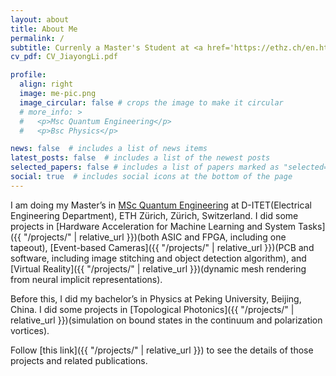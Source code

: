 ```yaml
---
layout: about
title: About Me
permalink: /
subtitle: Currenly a Master's Student at <a href='https://ethz.ch/en.html'>ETH Zürich</a>.
cv_pdf: CV_JiayongLi.pdf

profile:
  align: right
  image: me-pic.png
  image_circular: false # crops the image to make it circular
  # more_info: >
  #   <p>Msc Quantum Engineering</p>
  #   <p>Bsc Physics</p>

news: false  # includes a list of news items
latest_posts: false  # includes a list of the newest posts
selected_papers: false # includes a list of papers marked as "selected={true}"
social: true  # includes social icons at the bottom of the page
---
```


I am doing my Master’s in <a href='https://master-qe.ethz.ch/'>MSc Quantum Engineering</a> at D-ITET(Electrical Engineering Department), ETH Zürich, Zürich, Switzerland. I did some projects in [Hardware Acceleration for Machine Learning and System Tasks]({{ "/projects/" | relative_url }})(both ASIC and FPGA, including one tapeout), [Event-based Cameras]({{ "/projects/" | relative_url }})(PCB and software, including image stitching and object detection algorithm), and [Virtual Reality]({{ "/projects/" | relative_url }})(dynamic mesh rendering from neural implicit representations).

Before this, I did my bachelor’s in Physics at Peking University, Beijing, China. I did some projects in [Topological Photonics]({{ "/projects/" | relative_url }})(simulation on bound states in the continuum and polarization vortices).

Follow [this link]({{ "/projects/" | relative_url }}) to see the details of those projects and related publications.